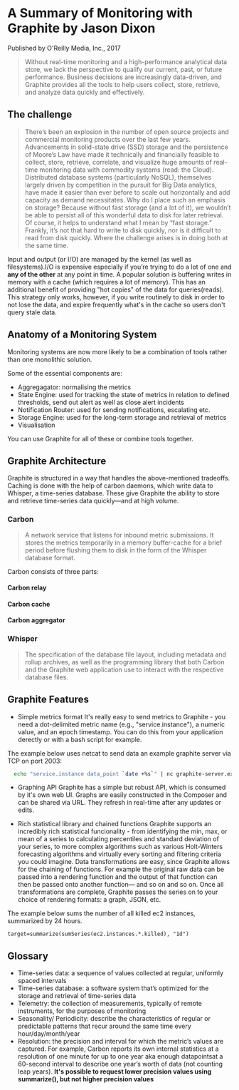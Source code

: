 # A Summary of Monitoring with Graphite by Jason Dixon
Published by O'Reilly Media, Inc., 2017 

> Without real-time monitoring and a high-performance analytical data store, we lack the perspective to qualify our current, past, or future performance. Business decisions are increasingly data-driven, and Graphite provides all the tools to help users collect, store, retrieve, and analyze data quickly and effectively.

## The challenge

> There’s been an explosion in the number of open source projects and commercial monitoring products over the last few years. Advancements in solid-state drive (SSD) storage and the persistence of Moore’s Law have made it technically and financially feasible to collect, store, retrieve, correlate, and visualize huge amounts of real-time monitoring data with commodity systems (read: the Cloud). Distributed database systems (particularly NoSQL), themselves largely driven by competition in the pursuit for Big Data analytics, have made it easier than ever before to scale out horizontally and add capacity as demand necessitates. Why do I place such an emphasis on storage? Because without fast storage (and a lot of it), we wouldn’t be able to persist all of this wonderful data to disk for later retrieval. Of course, it helps to understand what I mean by “fast storage.” Frankly, it’s not that hard to write to disk quickly, nor is it difficult to read from disk quickly. Where the challenge arises is in doing both at the same time.

Input and output (or I/O) are managed by the kernel (as well as filesystems).I/O is expensive especially if you’re trying to do a lot of one and **any of the other** at any point in time. A popular solution is buffering writes in memory with a cache (which requires a lot of memory). This has an additional benefit of providing "hot copies" of the data for queries(reads). This strategy only works, however, if you write routinely to disk in order to not lose the data, and expire frequently what's in the cache so users don't query stale data. 

## Anatomy of a Monitoring System

Monitoring systems are now more likely to be a combination of tools rather than one monolithic solution. 

Some of the essential components are:

* Aggregagator: normalising the metrics 
* State Engine: used for tracking the state of metrics in relation to defined thresholds, send out alert as well as close alert incidents
* Notification Router: used for sending notifications, escalating etc.
* Storage Engine: used for the long-term storage and retrieval of metrics
* Visualisation

You can use Graphite for all of these or combine tools together.

## Graphite Architecture

Graphite is structured in a way that handles the above-mentioned tradeoffs. Caching is done with the help of carbon daemons, which write data to Whisper, a time-series database. These give Graphite the ability to store and retrieve time-series data quickly—and at high volume. 

### Carbon
> A network service that listens for inbound metric submissions. It stores the metrics temporarily in a memory buffer-cache for a brief period before flushing them to disk in the form of the Whisper database format.

Carbon consists of three parts:

#### Carbon relay
#### Carbon cache
#### Carbon aggregator

### Whisper
>The specification of the database file layout, including metadata and rollup archives, as well as the programming library that both Carbon and the Graphite web application use to interact with the respective database files.

## Graphite Features

* Simple metrics format
It's really easy to send metrics to Graphite - you need a dot-delimited metric name (e.g., "service.instance"), a numeric value, and an epoch timestamp. You can do this from your application derectly or with a bash script for example. 

The example below uses netcat to send data an example graphite server via TCP on port 2003:

```bash
  echo "service.instance data_point `date +%s`" | nc graphite-server.example.com 2003
```

* Graphing API
Graphite has a simple but robust API, which is consumed by it's own web UI. Graphs are easily constructed in the Composer and can be shared via URL. They refresh in real-time after any updates or edits.

* Rich statistical library and chained functions
Graphite supports an incredibly rich statistical funcionality - from identifying the min, max, or mean of a series to calculating percentiles and standard deviation of your series, to more complex algorithms such as various Holt-Winters forecasting algorithms and virtually every sorting and filtering criteria you could imagine. Data transformations are easy, since Graphite allows for the chaining of functions. For example the original raw data can be passed into a rendering function and the output of that function can then be passed onto another function— and so on and so on. Once all transformations are complete, Graphite passes the series on to your choice of rendering formats: a graph, JSON, etc.

The example below sums the number of all killed ec2 instances, summarized by 24 hours.

```
target=summarize(sumSeries(ec2.instances.*.killed), "1d")
```

## Glossary 

* Time-series data: a sequence of values collected at regular, uniformly spaced intervals
* Time-series database: a software system that’s optimized for the storage and retrieval of time-series data
* Telemetry: the collection of measurements, typically of remote instruments, for the purposes of monitoring
* Seasonality/ Periodicity: describe the characteristics of regular or predictable patterns that recur around the same time every hour/day/month/year
* Resolution: the precision and interval for which the metric’s values are captured. For example, Carbon reports its own internal statistics at a resolution of one minute for up to one year aka enough datapointsat a 60-second interval to describe one year’s worth of data (not counting leap years). **It's possible to request lower precision values using summarize(), but not higher precision values**
